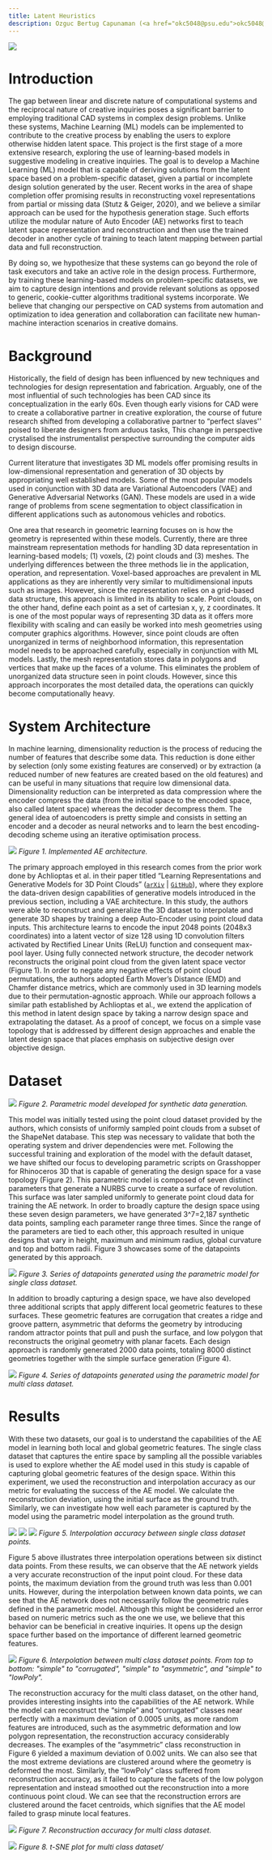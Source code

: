 ```yaml
--- 
title: Latent Heuristics
description: Ozguc Bertug Capunaman (<a href="okc5048@psu.edu">okc5048@psu.edu</a>)  Shakthi Suresh (<a href="sns5410@psu.edu">sns5410@psu.edu</a>) 
---
```

![](https://github.com/ozgucbertug/latentHeuristics/blob/main/docs/Figure2.jpg?raw=true)

# Introduction

The gap between linear and discrete nature of computational systems and the reciprocal nature of creative inquiries poses a significant barrier to employing traditional CAD systems in complex design problems. Unlike these systems, Machine Learning (ML) models can be implemented to contribute to the creative process by enabling the users to explore otherwise hidden latent space. This project is the first stage of a more extensive research, exploring the use of learning-based models in suggestive modeling in creative inquiries. The goal is to develop a Machine Learning (ML) model that is capable of deriving solutions from the latent space based on a problem-specific dataset, given a partial or incomplete design solution generated by the user. Recent works in the area of shape completion offer promising results in reconstructing voxel representations from partial or missing data (Stutz & Geiger, 2020), and we believe a similar approach can be used for the hypothesis generation stage. Such efforts utilize the modular nature of Auto Encoder (AE) networks first to teach latent space representation and reconstruction and then use the trained decoder in another cycle of training to teach latent mapping between partial data and full reconstruction.

By doing so, we hypothesize that these systems can go beyond the role of task executors and take an active role in the design process. Furthermore, by training these learning-based models on problem-specific datasets, we aim to capture design intentions and provide relevant solutions as opposed to generic, cookie-cutter algorithms traditional systems incorporate. We believe that changing our perspective on CAD systems from automation and optimization to idea generation and collaboration can facilitate new human-machine interaction scenarios in creative domains.

# Background

Historically, the field of design has been influenced by new techniques and technologies for design representation and fabrication. Arguably, one of the most influential of such technologies has been CAD since its conceptualization in the early 60s. Even though early visions for CAD were to create a collaborative partner in creative exploration, the course of future research shifted from developing a collaborative partner to “perfect slaves'' poised to liberate designers from arduous tasks, This change in perspective crystalised the instrumentalist perspective surrounding the computer aids to design discourse.
 
Current literature that investigates 3D ML models offer promising results in low-dimensional representation and generation of 3D objects by appropriating well established models. Some of the most popular models used in conjunction with 3D data are Variational Autoencoders (VAE) and Generative Adversarial Networks (GAN). These models are used in a wide range of problems from scene segmentation to object classification in different applications such as autonomous vehicles and robotics.

One area that research in geometric learning focuses on is how the geometry is represented within these models. Currently, there are three mainstream representation methods for handling 3D data representation in learning-based models; (1) voxels, (2) point clouds and (3) meshes. The underlying differences between the three methods lie in the application, operation, and representation. Voxel-based approaches are prevalent in ML applications as they are inherently very similar to multidimensional inputs such as images. However, since the representation relies on a grid-based data structure, this approach is limited in its ability to scale. Point clouds, on the other hand, define each point as a set of cartesian x, y, z coordinates. It is one of the most popular ways of representing 3D data as it offers more flexibility with scaling and can easily be worked into mesh geometries using computer graphics algorithms. However, since point clouds are often unorganized in terms of neighborhood information, this representation model needs to be approached carefully, especially in conjunction with ML models. Lastly, the mesh representation stores data in polygons and vertices that make up the faces of a volume. This eliminates the problem of unorganized data structure seen in point clouds. However, since this approach incorporates the most detailed data, the operations can quickly become computationally heavy.

# System Architecture
In machine learning, dimensionality reduction is the process of reducing the number of features that describe some data. This reduction is done either by selection (only some existing features are conserved) or by extraction (a reduced number of new features are created based on the old features) and can be useful in many situations that require low dimensional data. Dimensionality reduction can be interpreted as data compression where the encoder compress the data (from the initial space to the encoded space, also called latent space) whereas the decoder decompress them. The general idea of autoencoders is pretty simple and consists in setting an encoder and a decoder as neural networks and to learn the best encoding-decoding scheme using an iterative optimisation process.

![](https://github.com/ozgucbertug/latentHeuristics/blob/main/docs/Figure1.jpg?raw=true)
_Figure 1. Implemented AE architecture._

The primary approach employed in this research comes from the prior work done by Achlioptas et al. in their paper titled “Learning Representations and Generative Models for 3D Point Clouds” ([`arXiv`](https://arxiv.org/abs/1707.02392) | [`GitHub`](https://github.com/optas/latent_3d_points)), where they explore the data-driven design capabilities of generative models introduced in the previous section, including a VAE architecture. In this study,  the authors were able to reconstruct and generalize the 3D dataset to interpolate and generate 3D shapes by training a deep Auto-Encoder using point cloud data inputs. This architecture learns to encode the input 2048 points (2048x3 coordinates) into a latent vector of size 128 using 1D convolution filters activated by Rectified Linear Units (ReLU) function and consequent max-pool layer. Using fully connected network structure, the decoder network reconstructs the original point cloud from the given latent space vector (Figure 1). In order to negate any negative effects of point cloud permutations, the authors adopted Earth Mover’s Distance (EMD) and Chamfer distance metrics, which are commonly used in 3D learning models due to their permutation-agnostic approach.
While our approach follows a similar path established by Achlioptas et al., we extend the application of this method in latent design space by taking a narrow design space and extrapolating the dataset. As a proof of concept, we focus on a simple vase topology that is addressed by different design approaches and enable the latent design space that places emphasis on subjective design over objective design.

# Dataset

![](https://github.com/ozgucbertug/latentHeuristics/blob/main/docs/Figure0.gif?raw=true)
_Figure 2. Parametric model developed for synthetic data generation._

This model was initially tested using the point cloud dataset provided by the authors, which consists of uniformly sampled point clouds from a subset of the ShapeNet database. This step was necessary to validate that both the operating system and driver dependencies were met. Following the successful training and exploration of the model with the default dataset, we have shifted our focus to developing parametric scripts on Grasshopper for Rhinoceros 3D that is capable of generating the design space for a vase topology (Figure 2). This parametric model is composed of seven distinct parameters that generate a NURBS curve to create a surface of revolution. This surface was later sampled uniformly to generate point cloud data for training the AE network. In order to broadly capture the design space using these seven design parameters, we have generated 3^7=2,187 synthetic data points, sampling each parameter range three times. Since the range of the parameters are tied to each other, this approach resulted in unique designs that vary in height, maximum and minimum radius, global curvature and top and bottom radii. Figure 3 showcases some of the datapoints generated by this approach.

![](https://github.com/ozgucbertug/latentHeuristics/blob/main/docs/Figure3.jpg?raw=true)
_Figure 3. Series of datapoints generated using the parametric model for single class dataset._

In addition to broadly capturing a design space, we have also developed three additional scripts that apply different local geometric features to these surfaces. These geometric features are corrugation that creates a ridge and groove pattern, asymmetric that deforms the geometry by introducing random attractor points that pull and push the surface, and low polygon that reconstructs the original geometry with planar facets. Each design approach is randomly generated 2000 data points, totaling 8000 distinct geometries together with the simple surface generation (Figure 4).

![](https://github.com/ozgucbertug/latentHeuristics/blob/main/docs/Figure4.jpg?raw=true)
_Figure 4. Series of datapoints generated using the parametric model for multi class dataset._

# Results

With these two datasets, our goal is to understand the capabilities of the AE model in learning both local and global geometric features. The single class dataset that captures the entire space by sampling all the possible variables is used to explore whether the AE model used in this study is capable of capturing global geometric features of the design space. Within this experiment, we used the reconstruction and interpolation accuracy as our metric for evaluating the success of the AE model. We calculate the reconstruction deviation, using the initial surface as the ground truth. Similarly, we can investigate how well each parameter is captured by the model using the parametric model interpolation as the ground truth.

![](https://github.com/ozgucbertug/latentHeuristics/blob/main/docs/Figure7.gif?raw=true)
![](https://github.com/ozgucbertug/latentHeuristics/blob/main/docs/Figure8.gif?raw=true)
![](https://github.com/ozgucbertug/latentHeuristics/blob/main/docs/Figure9.gif?raw=true)
_Figure 5. Interpolation accuracy between single class dataset points._

Figure 5 above illustrates three interpolation operations between six distinct data points. From these results, we can observe that the AE network yields a very accurate reconstruction of the input point cloud. For these data points, the maximum deviation from the ground truth was less than 0.001 units. However, during the interpolation between known data points, we can see that the AE network does not necessarily follow the geometric rules defined in the parametric model. Although this might be considered an error based on numeric metrics such as the one we use, we believe that this behavior can be beneficial in creative inquiries. It opens up the design space further based on the importance of different learned geometric features.


![](https://github.com/ozgucbertug/latentHeuristics/blob/main/docs/Figure6.gif?raw=true)
_Figure 6. Interpolation between multi class dataset points. From top to bottom: "simple" to "corrugated", "simple" to "asymmetric", and "simple" to "lowPoly"._

The reconstruction accuracy for the multi class dataset, on the other hand, provides interesting insights into the capabilities of the AE network. While the model can reconstruct the “simple” and “corrugated” classes near perfectly with a maximum deviation of 0.0005 units, as more random features are introduced, such as the asymmetric deformation and low polygon representation, the reconstruction accuracy considerably decreases. The examples of the “asymmetric” class reconstruction in Figure 6 yielded a maximum deviation of 0.002 units. We can also see that the most extreme deviations are clustered around where the geometry is deformed the most. Similarly, the “lowPoly” class suffered from reconstruction accuracy, as it failed to capture the facets of the low polygon representation and instead smoothed out the reconstruction into a more continuous point cloud. We can see that the reconstruction errors are clustered around the facet centroids, which signifies that the AE model failed to grasp minute local features.

![](https://github.com/ozgucbertug/latentHeuristics/blob/main/docs/Figure5.jpg?raw=true)
_Figure 7. Reconstruction accuracy for multi class dataset._


![](https://github.com/ozgucbertug/latentHeuristics/blob/main/docs/Figure10.jpg?raw=true)
_Figure 8. t-SNE plot for multi class dataset/_
